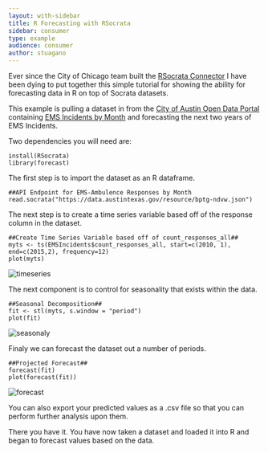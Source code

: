 ```yaml
---
layout: with-sidebar
title: R Forecasting with RSocrata
sidebar: consumer
type: example
audience: consumer
author: stuagano
---
```

Ever since the City of Chicago team built the [RSocrata Connector](https://github.com/Chicago/RSocrata) I have been dying to put together this simple tutorial for showing the ability for forecasting data in R on top of Socrata datasets. 

This example is pulling a dataset in from the [City of Austin Open Data Portal](http://data.austintexas.gov) containing [EMS Incidents by Month](https://data.austintexas.gov/Public-Safety/EMS-Incidents-by-Month/gjtj-jt2d) and forecasting the next two years of EMS Incidents. 

Two dependencies you will need are:

```
install(RSocrata)
library(forecast)
```

The first step is to import the dataset as an R dataframe. 

```
##API Endpoint for EMS-Ambulence Responses by Month
read.socrata("https://data.austintexas.gov/resource/bptg-ndvw.json") 
```

The next step is to create a time series variable based off of the response column in the dataset. 

```
##Create Time Series Variable based off of count_responses_all## 
myts <- ts(EMSIncidents$count_responses_all, start=c(2010, 1), end=c(2015,2), frequency=12)
plot(myts)
```

![timeseries](https://cloud.githubusercontent.com/assets/8115246/6975325/c20fe318-d94f-11e4-8404-378f113da721.png)


The next component is to control for seasonality that exists within the data. 

```
##Seasonal Decomposition##
fit <- stl(myts, s.window = "period")
plot(fit)
```

![seasonaly](https://cloud.githubusercontent.com/assets/8115246/6975328/cf2b8a84-d94f-11e4-9812-83d5ceee1a42.png)

Finaly we can forecast the dataset out a number of periods. 

```
##Projected Forecast##
forecast(fit)
plot(forecast(fit))

```

![forecast](https://cloud.githubusercontent.com/assets/8115246/6975316/ae494252-d94f-11e4-8059-7aaf34d99c07.png)


You can also export your predicted values as a .csv file so that you can perform further analysis upon them.

There you have it.  You have now taken a dataset and loaded it into R and began to forecast values based on the data.  

